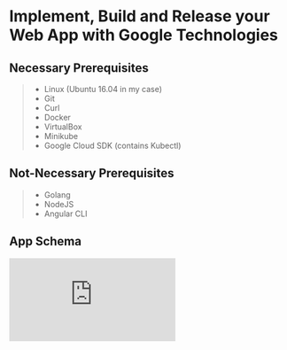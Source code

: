 Implement, Build and Release your Web App with Google Technologies
===================
 
 
## Necessary Prerequisites 
>- Linux (Ubuntu 16.04 in my  case)
>- Git
>- Curl
>- Docker
>- VirtualBox
>- Minikube
>- Google Cloud SDK (contains Kubectl)


## Not-Necessary Prerequisites 
>- Golang
>- NodeJS
>- Angular CLI


## App Schema
![Schema](https://github.com/kafkapre/tech-edu-webapp-google-technologies/blob/master/schema.pdf)
